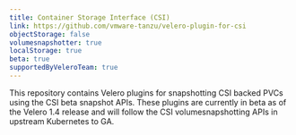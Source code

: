 ```yaml
---
title: Container Storage Interface (CSI)
link: https://github.com/vmware-tanzu/velero-plugin-for-csi
objectStorage: false
volumesnapshotter: true
localStorage: true
beta: true
supportedByVeleroTeam: true
---
```

This repository contains Velero plugins for snapshotting CSI backed PVCs using the CSI beta snapshot APIs.
These plugins are currently in beta as of the Velero 1.4 release and will follow the CSI volumesnapshotting APIs in upstream Kubernetes to GA.
